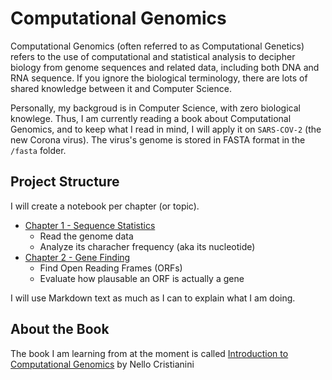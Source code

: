 # Computational Genomics

Computational Genomics (often referred to as Computational Genetics) refers to the use of computational and statistical analysis to decipher biology from genome sequences and related data, including both DNA and RNA sequence. If you ignore the biological terminology, there are lots of shared knowledge between it and Computer Science. 

Personally, my backgroud is in Computer Science, with zero biological knowlege. Thus, I am currently reading a book about Computational Genomics, and to keep what I read in mind, I will apply it on `SARS-COV-2` (the new Corona virus). The virus's genome is stored in FASTA format in the `/fasta` folder.

## Project Structure

I will create a notebook per chapter (or topic).

- [Chapter 1 - Sequence Statistics](https://github.com/gr33ndata/ComputationalGenomics/blob/master/Chapter%201%20-%20Sequence%20Statistics%20.ipynb)
  - Read the genome data
  - Analyze its characher frequency (aka its nucleotide)
- [Chapter 2 - Gene Finding](https://github.com/gr33ndata/ComputationalGenomics/blob/master/Chapter%202%20-%20Gene%20Finding.ipynb)
  - Find Open Reading Frames (ORFs)
  - Evaluate how plausable an ORF is actually a gene 

I will use Markdown text as much as I can to explain what I am doing.



## About the Book
The book I am learning from at the moment is called [Introduction to Computational Genomics](https://amzn.to/2V4reIh) by Nello Cristianini
